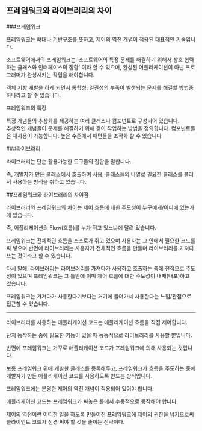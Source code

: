 ## 프레임워크와 라이브러리의 차이

###프레임워크

프레임워크는 뼈대나 기반구조를 뜻하고, 제어의 역전 개념이 적용된 대표적인 기술입니다.  

소프트웨어에서의 프레임워크는 '소프트웨어의 특정 문제를 해결하기 위해서 상호 협력하는 클래스와 인터페이스의 집합' 이라 할 수 있으며, 완성된 어플리케이션이 아닌 프로그래머가 완성시키는 작업을 해야합니다. 

객체 지향 개발을 하게 되면서 통합성, 일관성의 부족이 발생되는 문제를 해결할 방법중 하나라고 할 수 있습니다.


프레임워크의 특징

특정 개념들의 추상화를 제공하는 여러 클래스나 컴포넌트로 구성되어 있습니다.  
추상적인 개념들이 문제를 해결하기 위해 같이 작업하는 방법을 정의합니다. 
컴포넌트들은 재사용이 가능합니다. 
높은 수준에서 패턴들을 조작화 할 수 있습니다


###라이브러리

라이브러리는 단순 활용가능한 도구들의 집합을 말합니다.

즉, 개발자가 만든 클래스에서 호출하여 사용, 클래스들의 나열로 필요한 클래스를 불러서 사용하는 방식을 취하고 있습니다.



##프레임워크와 라이브러리의 차이점

라이브러리와 프레임워크의 차이는 제어 흐름에 대한 주도성이 누구에게/어디에 있는가에 있습니다.

즉, 어플리케이션의 Flow(흐름)를 누가 쥐고 있느냐에 달려 있습니다.

프레임워크는 전체적인 흐름을 스스로가 쥐고 있으며 사용자는 그 안에서 필요한 코드를 짜 넣으며 반면에 라이브러리는 사용자가 전체적인 흐름을 만들며 라이브러리를 가져다 쓰는 것이라고 할 수 있습니다.

다시 말해, 라이브러리는 라이브러리를 가져다가 사용하고 호출하는 측에 전적으로 주도성이 있으며 프레임워크는 그 틀안에 이미 제어 흐름에 대한 주도성이 내재(내포)하고 있습니다.

프레임워크는 가져다가 사용한다기보다는 거기에 들어가서 사용한다는 느낌/관점으로 접근할 수 있습니다.


------------------------------------------------------------------------


라이브러리를 사용하는 애플리케이션 코드는 애플리케이션 흐름을 직접 제어합니다.  

단지 동작하는 중에 필요한 기능이 있을 때 능동적으로 라이브러리를 사용할 뿐입니다. 

반면에 프레임워크는 거꾸로 애플리케이션 코드가 프레임워크에 의해 사용되는 것입니다. 

보통 프레임워크 위에 개발한 클래스를 등록해두고, 프레임워크가 흐름을 주도하는 중에 개발자가 만든 애플리케이션 코드를 사용하도록 만드는 방식입니다.

프레임워크에는 분명한 제어의 역전 개념이 적용되어 있어야 합니다.

애플리케이션 코드는 프레임워크가 짜놓은 틀에서 수동적으로 동작해야 합니다.


제어의 역전이란 어떠한 일을 하도록 만들어진 프레임워크에 제어의 권한을 넘기으로써 클라이언트
코드가 신경 써야 할 것을 줄이는 전략이다.


